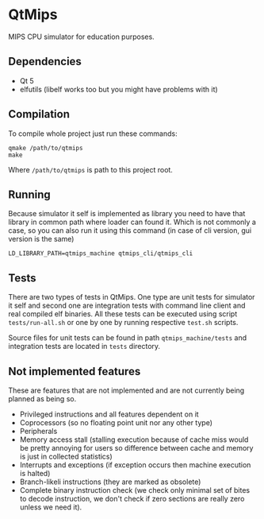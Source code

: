 QtMips
======
MIPS CPU simulator for education purposes.

Dependencies
------------
* Qt 5
* elfutils (libelf works too but you might have problems with it)

Compilation
-----------
To compile whole project just run these commands:
```
qmake /path/to/qtmips
make
```
Where `/path/to/qtmips` is path to this project root.

Running
-------
Because simulator it self is implemented as library you need to have that library
in common path where loader can found it. Which is not commonly a case, so you can
also run it using this command (in case of cli version, gui version is the same)
```
LD_LIBRARY_PATH=qtmips_machine qtmips_cli/qtmips_cli
```

Tests
-----
There are two types of tests in QtMips. One type are unit tests for simulator it
self and second one are integration tests with command line client and real
compiled elf binaries. All these tests can be executed using script
`tests/run-all.sh` or one by one by running respective `test.sh` scripts.

Source files for unit tests can be found in path `qtmips_machine/tests` and
integration tests are located in `tests` directory.

Not implemented features
------------------------
These are features that are not implemented and are not currently being planned as
being so.

* Privileged instructions and all features dependent on it
* Coprocessors (so no floating point unit nor any other type)
* Peripherals
* Memory access stall (stalling execution because of cache miss would be pretty
  annoying for users so difference between cache and memory is just in collected
  statistics)
* Interrupts and exceptions (if exception occurs then machine execution is halted)
* Branch-likeli instructions (they are marked as obsolete)
* Complete binary instruction check (we check only minimal set of bites to decode
  instruction, we don't check if zero sections are really zero unless we need it).
